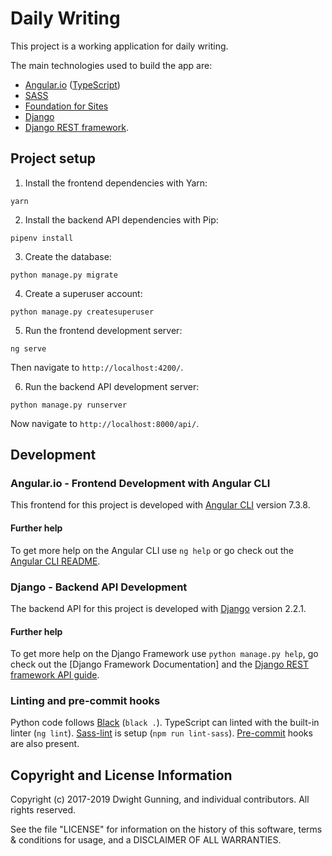 # Daily Writing

This project is a working application for daily writing.

The main technologies used to build the app are:
- [Angular.io](https://angular.io/) ([TypeScript](https://www.typescriptlang.org))
- [SASS](http://sass-lang.com/)
- [Foundation for Sites](https://foundation.zurb.com/sites.html)
- [Django](https://djangoproject.com)
- [Django REST framework](http://www.django-rest-framework.org/).

## Project setup

1. Install the frontend dependencies with Yarn:

```(bash)
yarn
```

2. Install the backend API dependencies with Pip:

```(bash)
pipenv install
```

3. Create the database:

```(bash)
python manage.py migrate
```

4. Create a superuser account:

```(bash)
python manage.py createsuperuser
```

5. Run the frontend development server:

```(bash)
ng serve
```

Then navigate to `http://localhost:4200/`.

6. Run the backend API development server:

```(bash)
python manage.py runserver
```

Now navigate to `http://localhost:8000/api/`.

## Development

### Angular.io - Frontend Development with Angular CLI

This frontend for this project is developed with [Angular CLI](https://github.com/angular/angular-cli) version 7.3.8.

#### Further help

To get more help on the Angular CLI use `ng help` or go check out the [Angular CLI README](https://github.com/angular/angular-cli/blob/master/README.md).

### Django - Backend API Development

The backend API for this project is developed with [Django](https://www.djangoproject.com) version 2.2.1.

#### Further help

To get more help on the Django Framework use `python manage.py help`, go check out the [Django Framework Documentation] and the [Django REST framework API guide](http://www.django-rest-framework.org/#api-guide).

### Linting and pre-commit hooks

Python code follows [Black](https://github.com/ambv/black) (`black .`). TypeScript can linted with the built-in linter (`ng lint`). [Sass-lint](https://github.com/sasstools/sass-lint) is setup (`npm run lint-sass`). [Pre-commit](https://www.pre-commit.com) hooks are also present.

## Copyright and License Information

Copyright (c) 2017-2019 Dwight Gunning, and individual contributors. All rights reserved.

See the file "LICENSE" for information on the history of this software, terms & conditions for usage, and a DISCLAIMER OF ALL WARRANTIES.
